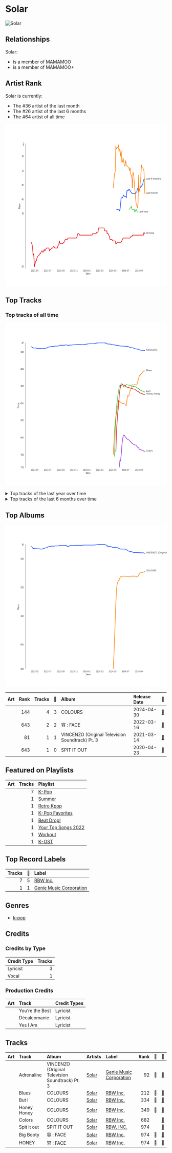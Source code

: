 
# Solar


<img src="https://i.scdn.co/image/ab6761610000e5ebb0b4c8d0a415cab50e033129" alt="Solar" width="100" />

## Relationships

Solar:
- is a member of [MAMAMOO](../mamamoo/overview.md)
- is a member of MAMAMOO+

## Artist Rank
Solar is currently:
- The #36 artist of the last month
- The #26 artist of the last 6 months
- The #64 artist of all time

![Rank of Solar over time](../../images/artists/solar/rank_time_series.png)
## Top Tracks


### Top tracks of all time

![Track score ranking over time](../../images/artists/solar/track_rank_time_series_score.png)


<details>
<summary>Top tracks of the last year over time</summary>

![Line chart of top tracks of the last year over time](../../images/artists/solar/track_rank_time_series_long_term.png)

</details>



<details>
<summary>Top tracks of the last 6 months over time</summary>

![Line chart of top tracks of the last 6 months over time](../../images/artists/solar/track_rank_time_series_medium_term.png)

</details>

## Top Albums

![Album ranking over time](../../images/artists/solar/album_rank_time_series.png)

| Art | Rank | Tracks | 💚 | Album | Release Date | 🔗 |
|:---|---:|---:|---:|:---|:---|:---|
| <img src="https://i.scdn.co/image/ab67616d0000b2733da7d11b9a40ccc0edf18961" alt="" width="50" /> | 144 | 4 | 3 | COLOURS | 2024-04-30 | [🔗](https://open.spotify.com/album/5Q1cKPuB4vPk8bIdfZH7Fm) |
| <img src="https://i.scdn.co/image/ab67616d0000b273e95d9f505f2469cf74727805" alt="" width="50" /> | 643 | 2 | 2 | 容 : FACE | 2022-03-16 | [🔗](https://open.spotify.com/album/6eSFX12WIqUtmGsD8UO3FT) |
| <img src="https://i.scdn.co/image/ab67616d0000b27343848859c0cf73d8c660eba5" alt="" width="50" /> | 81 | 1 | 1 | VINCENZO (Original Television Soundtrack) Pt. 3 | 2021-03-14 | [🔗](https://open.spotify.com/album/47ulDGfVUWUcUSWRQCzxr3) |
| <img src="https://i.scdn.co/image/ab67616d0000b2731ecc60c0ad785d457bdc0a36" alt="" width="50" /> | 643 | 1 | 0 | SPIT IT OUT | 2020-04-23 | [🔗](https://open.spotify.com/album/1pLSlOXtHKPoSoB6ovnIAK) |

## Featured on Playlists
| Art | Tracks | Playlist |
|:---|---:|:---|
| <img src="https://mosaic.scdn.co/640/ab67616d00001e02505190077497c230422f2934ab67616d00001e027dd8f95320e8ef08aa121dfeab67616d00001e028164cd1a2e03b7ca2db9ff5eab67616d00001e02ff7c2dfd0ed9b2cf6bf9c818" alt="" width="50" /> | 7 | [K-Pop](../../playlists/k-pop/overview.md) |
| <img src="https://mosaic.scdn.co/640/ab67616d00001e0204878afb19613a94d37b29ceab67616d00001e021544041d0285585cc92c2709ab67616d00001e02570f746ccc2c75af070da1e0ab67616d00001e02d8cc2281fcd4519ca020926b" alt="" width="50" /> | 1 | [Summer](../../playlists/summer/overview.md) |
| <img src="https://mosaic.scdn.co/640/ab67616d00001e024897a7925914a3a10ce68c31ab67616d00001e025babc6b49ac8a93fc5fc464aab67616d00001e0267f8236540d6f145e2f0baa1ab67616d00001e0271a70331062453ece06f8b79" alt="" width="50" /> | 1 | [Retro Kpop](../../playlists/retro_kpop/overview.md) |
| <img src="https://mosaic.scdn.co/640/ab67616d00001e024ed058b71650a6ca2c04adffab67616d00001e026772cf096be8acc1df092519ab67616d00001e028c4a282e84a53c1c8acf129aab67616d00001e02d8cc2281fcd4519ca020926b" alt="" width="50" /> | 1 | [K-Pop Favorites](../../playlists/k-pop_favorites/overview.md) |
| <img src="https://mosaic.scdn.co/640/ab67616d00001e027a393b04e8ced571618223e8ab67616d00001e0286ca91e718866f411c01db5eab67616d00001e02c8b444df094279e70d0ed856ab67616d00001e02ce4f1737bc8a646c8c4bd25a" alt="" width="50" /> | 1 | [Beat Drop!](../../playlists/beat_drop!/overview.md) |
| <img src="https://wrapped-images.spotifycdn.com/image/yts-2022/default/your-top-songs-2022_default_en.jpg" alt="" width="50" /> | 1 | [Your Top Songs 2022](../../playlists/your_top_songs_2022/overview.md) |
| <img src="https://mosaic.scdn.co/640/ab67616d00001e026f248f7695eb544a3a1955c5ab67616d00001e027a393b04e8ced571618223e8ab67616d00001e028acb7bac073f378d59bf228eab67616d00001e02b3be3b970fc89a02f301c9da" alt="" width="50" /> | 1 | [Workout](../../playlists/workout/overview.md) |
| <img src="https://mosaic.scdn.co/640/ab67616d00001e020f5c597bba60a1e0c5364baaab67616d00001e0247d4fcf597d9aee2d5a34e8eab67616d00001e025ccb1b40b2081fff238473bbab67616d00001e02c6633dda2aa449c5650c14be" alt="" width="50" /> | 1 | [K-OST](../../playlists/k-ost/overview.md) |

## Top Record Labels

| Tracks | 💚 | Label |
|---:|---:|:---|
| 7 | 5 | [RBW Inc.](../../labels/rbw_inc_/overview.md) |
| 1 | 1 | [Genie Music Corporation](../../labels/genie_music_corporation/overview.md) |

## Genres

- [k-pop](../../genres/k-pop/overview.md)

## Credits

### Credits by Type

| Credit Type | Tracks |
|:---|---:|
| Lyricist | 3 |
| Vocal | 1 |

### Production Credits

| Art | Track | Credit Types |
|:---|:---|:---|
| <img src="https://i.scdn.co/image/ab67616d0000b27338fc902e1d368df7fc0d77a3" alt="" width="50" /> | You’re the Best | Lyricist |
| <img src="https://i.scdn.co/image/ab67616d0000b273733b6abfa76a28b999feb572" alt="" width="50" /> | Décalcomanie | Lyricist |
| <img src="https://i.scdn.co/image/ab67616d0000b2737709b0a8ba9059fc46fefcb2" alt="" width="50" /> | Yes I Am | Lyricist |

## Tracks

| Art | Track | Album | Artists | Label | Rank | 💚 | 🔗 |
|:---|:---|:---|:---|:---|---:|:---|:---|
| <img src="https://i.scdn.co/image/ab67616d0000b27343848859c0cf73d8c660eba5" alt="" width="50" /> | Adrenaline | VINCENZO (Original Television Soundtrack) Pt. 3 | [Solar](overview.md) | [Genie Music Corporation](../../labels/genie_music_corporation) | 92 | 💚 | [🔗](https://open.spotify.com/track/6ZQmJVUuXk1Q27d8vkmgm8) |
| <img src="https://i.scdn.co/image/ab67616d0000b2733da7d11b9a40ccc0edf18961" alt="" width="50" /> | Blues | COLOURS | [Solar](overview.md) | [RBW Inc.](../../labels/rbw_inc_) | 212 | 💚 | [🔗](https://open.spotify.com/track/6ZVetYxDIVtNaZL4b8jQQ3) |
| <img src="https://i.scdn.co/image/ab67616d0000b2733da7d11b9a40ccc0edf18961" alt="" width="50" /> | But I | COLOURS | [Solar](overview.md) | [RBW Inc.](../../labels/rbw_inc_) | 334 | 💚 | [🔗](https://open.spotify.com/track/3kHF06mERCHSLIq1AuSNdZ) |
| <img src="https://i.scdn.co/image/ab67616d0000b2733da7d11b9a40ccc0edf18961" alt="" width="50" /> | Honey Honey | COLOURS | [Solar](overview.md) | [RBW Inc.](../../labels/rbw_inc_) | 349 | 💚 | [🔗](https://open.spotify.com/track/0F0GaAGEb8k1QcmxiUUDB6) |
| <img src="https://i.scdn.co/image/ab67616d0000b2733da7d11b9a40ccc0edf18961" alt="" width="50" /> | Colors | COLOURS | [Solar](overview.md) | [RBW Inc.](../../labels/rbw_inc_) | 682 | | [🔗](https://open.spotify.com/track/6F5nwlaYT0TZatOHVMaBcZ) |
| <img src="https://i.scdn.co/image/ab67616d0000b2731ecc60c0ad785d457bdc0a36" alt="" width="50" /> | Spit it out | SPIT IT OUT | [Solar](overview.md) | [RBW, INC.](../../labels/rbw_inc_) | 974 | | [🔗](https://open.spotify.com/track/5F6RrFgt1yvRhNCdAEumM6) |
| <img src="https://i.scdn.co/image/ab67616d0000b273e95d9f505f2469cf74727805" alt="" width="50" /> | Big Booty | 容 : FACE | [Solar](overview.md) | [RBW Inc.](../../labels/rbw_inc_) | 974 | 💚 | [🔗](https://open.spotify.com/track/5bwzsMhJZHSHM6M6qslOgd) |
| <img src="https://i.scdn.co/image/ab67616d0000b273e95d9f505f2469cf74727805" alt="" width="50" /> | HONEY | 容 : FACE | [Solar](overview.md) | [RBW Inc.](../../labels/rbw_inc_) | 974 | 💚 | [🔗](https://open.spotify.com/track/7JDiC68AKimlvMCmZQuA9n) |
